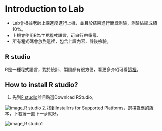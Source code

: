 # Introduction to Lab
* Lab會根據老師上課進度進行上機，並且於結束進行簡單測驗，測驗佔總成績10%。
* 上機會使用R為主要程式語言，可自行帶筆電。
* 所有程式碼會放到這裡，包含上課內容、課後檢驗。

## R studio
R是一種程式語言，對於統計、製圖都有很方便，看更多介紹可看[這裡](https://www.r-project.org/about.html)。
## How to install R studio?

1. 先到[R studio](https://www.rstudio.com/)並且點選Download RStudio。


![image_R studio](https://github.com/Piercecyl/R_Statistics/blob/master/image/R.PNG)
2. 找到Installers for Supported Platforms，選擇對應的版本，下載後一直下一步就好。


![image_R studio1](https://github.com/Piercecyl/R_Statistics/blob/master/image/R2.png)








